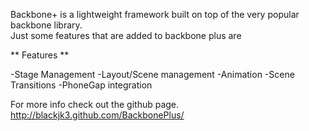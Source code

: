 Backbone<span class="blue">&#43;</span> is a lightweight framework built on top of the very popular backbone library.<br>Just some features that are added to backbone plus are

** Features **

-Stage Management
-Layout/Scene management
-Animation
-Scene Transitions
-PhoneGap integration

For more info check out the github page. http://blackjk3.github.com/BackbonePlus/